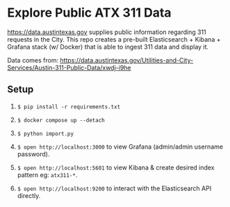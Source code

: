 # Explore Public ATX 311 Data

https://data.austintexas.gov supplies public information regarding 311 requests in the
City. This repo creates a pre-built Elasticsearch + Kibana + Grafana stack (w/ Docker)
that is able to ingest 311 data and display it.

Data comes from: https://data.austintexas.gov/Utilities-and-City-Services/Austin-311-Public-Data/xwdj-i9he

## Setup

1. `$ pip install -r requirements.txt`

2. `$ docker compose up --detach`

3. `$ python import.py`

4. `$ open http://localhost:3000` to view Grafana (admin/admin username password).

5. `$ open http://localhost:5601` to view Kibana & create desired index pattern eg: `atx311-*`.

6. `$ open http://localhost:9200` to interact with the Elasticsearch API directly.
